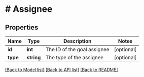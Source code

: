 # # Assignee

## Properties

Name | Type | Description | Notes
------------ | ------------- | ------------- | -------------
**id** | **int** | The ID of the goal assignee | [optional]
**type** | **string** | The type of the assignee | [optional]

[[Back to Model list]](../README.md#documentation-for-models) [[Back to API list]](../README.md#documentation-for-api-endpoints) [[Back to README]](../README.md)
